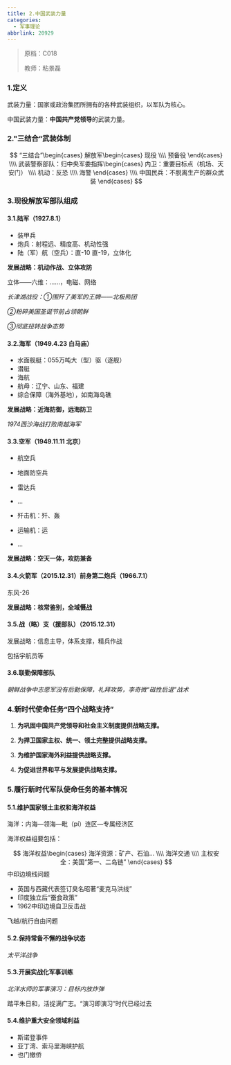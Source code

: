 ```yaml
---
title: 2.中国武装力量
categories:
  - 军事理论
abbrlink: 20929
---
```

> 原档：C018
>
> 教师：粘景磊

### 1.定义

武装力量：国家或政治集团所拥有的各种武装组织，以军队为核心。

中国武装力量：**中国共产党领导**的武装力量。

### 2."三结合“武装体制

$$
“三结合”\begin{cases}
解放军\begin{cases}
现役 \\\\
预备役
\end{cases} \\\\
武装警察部队：归中央军委指挥\begin{cases}
内卫：重要目标点（机场、天安门） \\\\
机动：反恐 \\\\
海警
\end{cases} \\\\
中国民兵：不脱离生产的群众武装
\end{cases}
$$

### 3.现役解放军部队组成

#### 3.1.陆军（1927.8.1）

- 装甲兵
- 炮兵：射程远、精度高、机动性强
- 陆（军）航（空兵）：直-10 直-19，立体化

**发展战略：机动作战、立体攻防**

立体——六维：......，电磁、网络

*长津湖战役：①围歼了美军的王牌——北极熊团*

*②粉碎美国圣诞节前占领朝鲜*

*③彻底扭转战争态势*

#### 3.2.海军（1949.4.23 白马庙）

- 水面舰艇：055万吨大（型）驱（逐舰）
- 潜艇
- 海航
- 航母：辽宁、山东、福建
- 综合保障（海外基地），如南海岛礁

**发展战略：近海防御，远海防卫**

*1974西沙海战打败南越海军*

#### 3.3.空军（1949.11.11 北京）

- 航空兵
- 地面防空兵
- 雷达兵
- ...

- 歼击机：歼、轰
- 运输机：运
- ...

**发展战略：空天一体，攻防兼备**

#### 3.4.火箭军（2015.12.31）前身第二炮兵（1966.7.1）

东风-26

**发展战略：核常鉴别，全域慑战**

#### 3.5.战（略）支（援部队）（2015.12.31）

发展战略：信息主导，体系支撑，精兵作战

包括宇航员等

#### 3.6.联勤保障部队

*朝鲜战争中志愿军没有后勤保障，礼拜攻势，李奇微“磁性后退”战术*

### 4.新时代使命任务“四个战略支持”

1. **为巩固中国共产党领导和社会主义制度提供战略支撑。**
2. **为捍卫国家主权、统一、领土完整提供战略支撑。**

3. **为维护国家海外利益提供战略支撑。**

4. **为促进世界和平与发展提供战略支撑。**

### 5.履行新时代军队使命任务的基本情况

#### 5.1.维护国家领土主权和海洋权益

海洋：内海—领海—毗（pí）连区—专属经济区

海洋权益组要包括：

$$
海洋权益\begin{cases}
海洋资源：矿产、石油... \\\\
海洋交通 \\\\
主权安全：美国“第一、二岛链”
\end{cases}
$$
中印边境线问题

- 英国与西藏代表签订臭名昭著“麦克马洪线”
- 印度独立后“蚕食政策”
- 1962中印边境自卫反击战

飞越/航行自由问题

#### 5.2.保持常备不懈的战争状态

*太平洋战争*

#### 5.3.开展实战化军事训练

*北洋水师的军事演习：目标内放炸弹*

踏平朱日和，活捉满广志。“演习即演习”时代已经过去

#### 5.4.维护重大安全领域利益

- 斯诺登事件
- 亚丁湾、索马里海峡护航
- 也门撤侨
